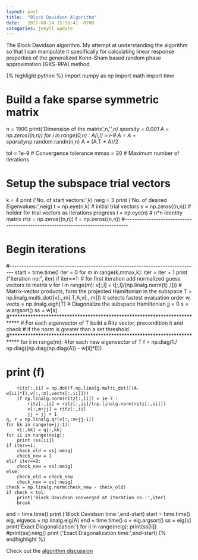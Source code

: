 ```yaml
---
layout: post
title:  "Block Davidson Algorithm"
date:   2017-08-24 15:58:41 -0700
categories: jekyll update
---
```

The Block Davidson algorithm. My attempt at understanding 
the algorithm so that I can manipulate it specifically for 
calculating linear response properties of the generalized 
Kohn-Sham based random phase 
approximation (GKS-RPA) method.

{% highlight python %}
import numpy as np
import math
import time

# Build a fake sparse symmetric matrix
n = 1900
print('Dimension of the matrix',n,'*',n)
sparsity = 0.001
A = np.zeros((n,n))
for i in range(0,n) :
    A[i,i] = i-9
A = A + sparsity*np.random.randn(n,n)
A = (A.T + A)/2

tol = 1e-9             # Convergence tolerance
mmax = 20              # Maximum number of iterations

# Setup the subspace trial vectors
k = 4
print ('No. of start vectors:',k)
neig = 3
print ('No. of desired Eigenvalues:',neig)
t = np.eye(n,k) # initial trial vectors
v = np.zeros((n,n)) # holder for trial vectors as iterations progress
I = np.eye(n) # n*n identity matrix
ritz = np.zeros((n,n))
f = np.zeros((n,n))
#-------------------------------------------------------------------------------
# Begin iterations
#-------------------------------------------------------------------------------
start = time.time()
iter = 0
for m in range(k,mmax,k):
    iter = iter + 1
    print ("Iteration no:", iter)
    if iter==1:  # for first iteration add normalized guess vectors to matrix v
        for l in range(m):
            v[:,l] = t[:,l]/(np.linalg.norm(t[:,l]))
    # Matrix-vector products, form the projected Hamiltonian in the subspace
    T = np.linalg.multi_dot([v[:,:m].T,A,v[:,:m]]) # selects fastest evaluation order
    w, vects = np.linalg.eigh(T) # Diagonalize the subspace Hamiltonian
    jj = 0
    s = w.argsort()
    ss = w[s]
    #***************************************************************************
    # For each eigenvector of T build a Ritz vector, precondition it and check
    # if the norm is greater than a set threshold.
    #***************************************************************************
    for ii in range(m): #for each new eigenvector of T
        f = np.diag(1./ np.diag((np.diag(np.diag(A)) - w[ii]*I)))
#        print (f)
        ritz[:,ii] = np.dot(f,np.linalg.multi_dot([(A-w[ii]*I),v[:,:m],vects[:,ii]]))
        if np.linalg.norm(ritz[:,ii]) > 1e-7 :
            ritz[:,ii] = ritz[:,ii]/(np.linalg.norm(ritz[:,ii]))
            v[:,m+jj] = ritz[:,ii]
            jj = jj + 1
    q, r = np.linalg.qr(v[:,:m+jj-1])
    for kk in range(m+jj-1):
        v[:,kk] = q[:,kk]
    for ii in range(neig):
        print (ss[ii])
    if iter==1:
        check_old = ss[:neig]
        check_new = 1
    elif iter==2:
        check_new = ss[:neig]
    else:
        check_old = check_new
        check_new = ss[:neig]
    check = np.linalg.norm(check_new - check_old)
    if check < tol:
        print('Block Davidson converged at iteration no.:',iter)
        break
end = time.time()
print ('Block Davidson time:',end-start)
start = time.time()
eig, eigvecs = np.linalg.eig(A)
end = time.time()
s = eig.argsort()
ss = eig[s]
print('Exact Diagonalization:')
for ii in range(neig):
    print(ss[ii])
#print(ss[:neig])
print ('Exact Diagonalization time:',end-start)
{% endhighlight %}

Check out the [algorithm discussion][crawdad-davidson]

[crawdad-davidson]: http://sirius.chem.vt.edu/wiki/doku.php?id=crawdad:programming:project13

